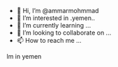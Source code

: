 - 👋 Hi, I’m @ammarmohmmad
- 👀 I’m interested in .yemen..
- 🌱 I’m currently learning ...
- 💞️ I’m looking to collaborate on ...
- 📫 How to reach me ...

<!---
ammarmohmmad/ammarmohmmad is a ✨ special ✨ repository because its `README.md` (this file) appears on your GitHub profile.
You can click the Preview link to take a look at your changes.
--->
lm in yemen
